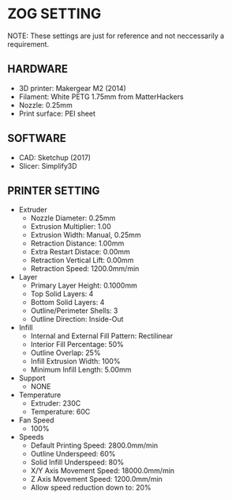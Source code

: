 ZOG SETTING
================

NOTE: These settings are just for reference and not neccessarily a requirement.

HARDWARE
--------
* 3D printer: Makergear M2 (2014)
* Filament: White PETG 1.75mm from MatterHackers
* Nozzle: 0.25mm
* Print surface: PEI sheet

SOFTWARE
--------
* CAD: Sketchup (2017)
* Slicer: Simplify3D

PRINTER SETTING
---------------
* Extruder
  - Nozzle Diameter: 0.25mm
  - Extrusion Multiplier: 1.00
  - Extrusion Width: Manual, 0.25mm
  - Retraction Distance: 1.00mm
  - Extra Restart Distace: 0.00mm
  - Retraction Vertical Lift: 0.00mm
  - Retraction Speed: 1200.0mm/min
* Layer
  - Primary Layer Height: 0.1000mm
  - Top Solid Layers: 4
  - Bottom Solid Layers: 4
  - Outline/Perimeter Shells: 3
  - Outline Direction: Inside-Out
* Infill
  - Internal and External Fill Pattern: Rectilinear
  - Interior Fill Percentage: 50%
  - Outline Overlap: 25%
  - Infill Extrusion Width: 100%
  - Minimum Infill Length: 5.00mm
* Support
  - NONE
* Temperature
  - Extruder: 230C
  - Temperature: 60C
* Fan Speed
  - 100%
* Speeds
  - Default Printing Speed: 2800.0mm/min
  - Outline Underspeed: 60%
  - Solid Infill Underspeed: 80%
  - X/Y Axis Movement Speed: 18000.0mm/min
  - Z Axis Movement Speed: 1200.0mm/min
  - Allow speed reduction down to: 20%

